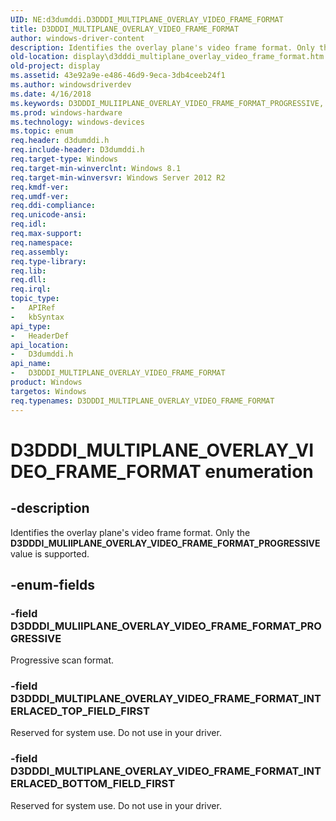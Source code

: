 ```yaml
---
UID: NE:d3dumddi.D3DDDI_MULTIPLANE_OVERLAY_VIDEO_FRAME_FORMAT
title: D3DDDI_MULTIPLANE_OVERLAY_VIDEO_FRAME_FORMAT
author: windows-driver-content
description: Identifies the overlay plane's video frame format. Only the D3DDDI_MULIIPLANE_OVERLAY_VIDEO_FRAME_FORMAT_PROGRESSIVE value is supported.
old-location: display\d3dddi_multiplane_overlay_video_frame_format.htm
old-project: display
ms.assetid: 43e92a9e-e486-46d9-9eca-3db4ceeb24f1
ms.author: windowsdriverdev
ms.date: 4/16/2018
ms.keywords: D3DDDI_MULIIPLANE_OVERLAY_VIDEO_FRAME_FORMAT_PROGRESSIVE, D3DDDI_MULTIPLANE_OVERLAY_VIDEO_FRAME_FORMAT, D3DDDI_MULTIPLANE_OVERLAY_VIDEO_FRAME_FORMAT enumeration [Display Devices], D3DDDI_MULTIPLANE_OVERLAY_VIDEO_FRAME_FORMAT_INTERLACED_BOTTOM_FIELD_FIRST, D3DDDI_MULTIPLANE_OVERLAY_VIDEO_FRAME_FORMAT_INTERLACED_TOP_FIELD_FIRST, d3dumddi/D3DDDI_MULIIPLANE_OVERLAY_VIDEO_FRAME_FORMAT_PROGRESSIVE, d3dumddi/D3DDDI_MULTIPLANE_OVERLAY_VIDEO_FRAME_FORMAT, d3dumddi/D3DDDI_MULTIPLANE_OVERLAY_VIDEO_FRAME_FORMAT_INTERLACED_BOTTOM_FIELD_FIRST, d3dumddi/D3DDDI_MULTIPLANE_OVERLAY_VIDEO_FRAME_FORMAT_INTERLACED_TOP_FIELD_FIRST, display.d3dddi_multiplane_overlay_video_frame_format
ms.prod: windows-hardware
ms.technology: windows-devices
ms.topic: enum
req.header: d3dumddi.h
req.include-header: D3dumddi.h
req.target-type: Windows
req.target-min-winverclnt: Windows 8.1
req.target-min-winversvr: Windows Server 2012 R2
req.kmdf-ver: 
req.umdf-ver: 
req.ddi-compliance: 
req.unicode-ansi: 
req.idl: 
req.max-support: 
req.namespace: 
req.assembly: 
req.type-library: 
req.lib: 
req.dll: 
req.irql: 
topic_type:
-	APIRef
-	kbSyntax
api_type:
-	HeaderDef
api_location:
-	D3dumddi.h
api_name:
-	D3DDDI_MULTIPLANE_OVERLAY_VIDEO_FRAME_FORMAT
product: Windows
targetos: Windows
req.typenames: D3DDDI_MULTIPLANE_OVERLAY_VIDEO_FRAME_FORMAT
---
```


# D3DDDI_MULTIPLANE_OVERLAY_VIDEO_FRAME_FORMAT enumeration


## -description


Identifies the overlay plane's video frame format. Only the <b>D3DDDI_MULIIPLANE_OVERLAY_VIDEO_FRAME_FORMAT_PROGRESSIVE</b> value is supported.


## -enum-fields




### -field D3DDDI_MULIIPLANE_OVERLAY_VIDEO_FRAME_FORMAT_PROGRESSIVE

Progressive scan format.


### -field D3DDDI_MULTIPLANE_OVERLAY_VIDEO_FRAME_FORMAT_INTERLACED_TOP_FIELD_FIRST

Reserved for system use. Do not use in your driver.


### -field D3DDDI_MULTIPLANE_OVERLAY_VIDEO_FRAME_FORMAT_INTERLACED_BOTTOM_FIELD_FIRST

Reserved for system use. Do not use in your driver.

